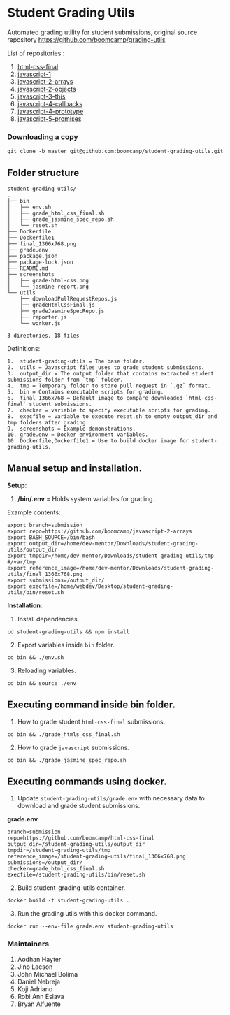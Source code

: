 # Student Grading Utils
Automated grading utility for student submissions, original source repository https://github.com/boomcamp/grading-utils

List of repositories :

1. [html-css-final](https://github.com/boomcamp/html-css-final)
2. [javascript-1](https://github.com/boomcamp/javascript-1)
3. [javascript-2-arrays](https://github.com/boomcamp/javascript-2-arrays)
4. [javascript-2-objects](https://github.com/boomcamp/javascript-2-objects)
5. [javascript-3-this](https://github.com/boomcamp/javascript-3-this)
6. [javascript-4-callbacks](https://github.com/boomcamp/javascript-4-callbacks)
7. [javascript-4-prototype](https://github.com/boomcamp/javascript-4-prototype)
8. [javascript-5-promises](https://github.com/boomcamp/javascript-5-promises)


### Downloading a copy
```
git clone -b master git@github.com:boomcamp/student-grading-utils.git
```


## Folder structure
```
student-grading-utils/
.
├── bin
│   ├── env.sh
│   ├── grade_html_css_final.sh
│   ├── grade_jasmine_spec_repo.sh
│   └── reset.sh
├── Dockerfile
├── Dockerfile1
├── final_1366x768.png
├── grade.env
├── package.json
├── package-lock.json
├── README.md
├── screenshots
│   ├── grade-html-css.png
│   └── jasmine-report.png
└── utils
    ├── downloadPullRequestRepos.js
    ├── gradeHtmlCssFinal.js
    ├── gradeJasmineSpecRepo.js
    ├── reporter.js
    └── worker.js

3 directories, 18 files

```

Definitions:

```
1.  student-grading-utils = The base folder.
2.  utils = Javascript files uses to grade student submissions.
3.  output_dir = The output folder that contains extracted student submissions folder from `tmp` folder.
4.  tmp = Temporary folder to store pull request in `.gz` format.
5.  bin = Contains executable scripts for grading.
6.  final_1366x768 = Default image to compare downloaded `html-css-final` student submissions.
7.  checker = variable to specify executable scripts for grading.
8.  execfile = variable to execute reset.sh to empty output_dir and tmp folders after grading.
9.  screenshots = Example demonstrations.
10. grade.env = Docker environment variables.
10  Dockerfile,Dockerfile1 = Use to build docker image for student-grading-utils.
```
  

## Manual setup and installation.

**Setup**:

1. **/bin/.env** = Holds system variables for grading.

Example contents:

```
export branch=submission
export repo=https://github.com/boomcamp/javascript-2-arrays
export BASH_SOURCE=/bin/bash
export output_dir=/home/dev-mentor/Downloads/student-grading-utils/output_dir
export tmpdir=/home/dev-mentor/Downloads/student-grading-utils/tmp #/var/tmp
export reference_image=/home/dev-mentor/Downloads/student-grading-utils/final_1366x768.png
export submissions=/output_dir/
export execfile=/home/webdev/Desktop/student-grading-utils/bin/reset.sh

```

  

**Installation**:

1. Install dependencies

```
cd student-grading-utils && npm install
```

2. Export variables inside `bin` folder.

```
cd bin && ./env.sh
```

3. Reloading variables.

```
cd bin && source ./env
```

  
## Executing command inside bin folder.

1. How to grade student `html-css-final` submissions.

```
cd bin && ./grade_htmls_css_final.sh

```

2. How to grade `javascript` submissions.

```
cd bin && ./grade_jasmine_spec_repo.sh

```

## Executing commands using docker.

1. Update `student-grading-utils/grade.env` with necessary data to download and grade student submissions.

**grade.env**

```
branch=submission
repo=https://github.com/boomcamp/html-css-final
output_dir=/student-grading-utils/output_dir
tmpdir=/student-grading-utils/tmp
reference_image=/student-grading-utils/final_1366x768.png
submissions=/output_dir/
checker=grade_html_css_final.sh
execfile=/student-grading-utils/bin/reset.sh

```
2. Build student-grading-utils container.
```
docker build -t student-grading-utils .
```
3. Run the grading utils with this docker command.
```
docker run --env-file grade.env student-grading-utils
```

### Maintainers

1. Aodhan Hayter 
2. Jino Lacson
3. John Michael Bolima
4. Daniel Nebreja
5. Koji Adriano
6. Robi Ann Eslava
7. Bryan Alfuente
